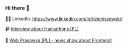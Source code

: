 ### Hi there 👋

🏋️‍♀️ LinkedIn: https://www.linkedin.com/in/dzieniszewski/

📹 [Interview about Hackathons [PL]](https://www.youtube.com/watch?v=M9SeBKc2xZk)

🤯 [Web Prasówka [PL] - news show about Frontend!](https://www.youtube.com/watch?v=mhLWoX3ZGwg&list=PLOzzvlJKwOdVAA2gLzQHju68dxkOhUzkd)

